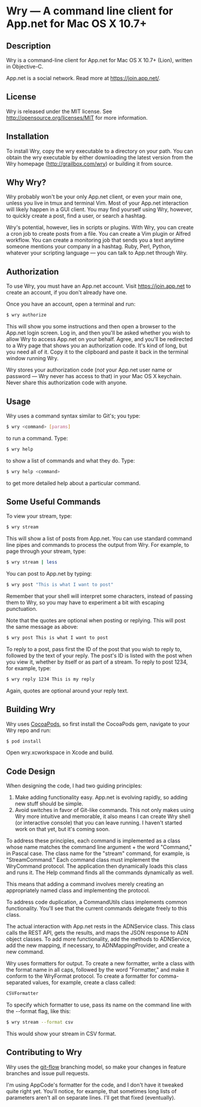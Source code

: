 # Wry &mdash; A command line client for App.net for Mac OS X 10.7+

## Description
Wry is a command-line client for App.net for Mac OS X 10.7+ (Lion), written in Objective-C.

App.net is a social network. Read more at <https://join.app.net/>.

## License
Wry is released under the MIT license. See <http://opensource.org/licenses/MIT> for more information.

## Installation
To install Wry, copy the wry executable to a directory on your path. You can obtain the wry executable by either downloading the latest version from the Wry homepage (<http://grailbox.com/wry>) or building it from source.

## Why Wry?
Wry probably won't be your only App.net client, or even your main one, unless you live in tmux and terminal Vim. Most of your App.net interaction will likely happen in a GUI client. You may find yourself using Wry, however, to quickly create a post, find a user, or search a hashtag.

Wry's potential, however, lies in scripts or plugins. With Wry, you can create a cron job to create posts from a file. You can create a Vim plugin or Alfred workflow. You can create a monitoring job that sends you a text anytime someone mentions your company in a hashtag. Ruby, Perl, Python, whatever your scripting language — you can talk to App.net through Wry.

## Authorization
To use Wry, you must have an App.net account. Visit <https://join.app.net> to create an account, if you don't already have one.

Once you have an account, open a terminal and run:

```bash
$ wry authorize
```

This will show you some instructions and then open a browser to the App.net login screen. Log in, and then you'll be asked whether you wish to allow Wry to access App.net on your behalf. Agree, and you'll be redirected to a Wry page that shows you an authorization code. It's kind of long, but you need all of it. Copy it to the clipboard and paste it back in the terminal window running Wry.

Wry stores your authorization code (*not* your App.net user name or password &mdash; Wry never has access to that) in your Mac OS X keychain. Never share this authorization code with anyone.

## Usage
Wry uses a command syntax similar to Git's; you type:

```bash
$ wry <command> [params]
```

to run a command. Type:

```bash
$ wry help
```

to show a list of commands and what they do. Type:

```bash
$ wry help <command>
```

to get more detailed help about a particular command.

## Some Useful Commands
To view your stream, type:

```bash
$ wry stream
```

This will show a list of posts from App.net. You can use standard command line pipes and commands to process the output from Wry. For example, to page through your stream, type:

```bash
$ wry stream | less
```

You can post to App.net by typing:

```bash
$ wry post "This is what I want to post"
```

Remember that your shell will interpret some characters, instead of passing them to Wry, so you may have to experiment a bit with escaping punctuation.

Note that the quotes are optional when posting or replying. This will post the same message as above:

```bash
$ wry post This is what I want to post
```

To reply to a post, pass first the ID of the post that you wish to reply to, followed by the text of your reply. The post's ID is listed with the post when you view it, whether by itself or as part of a stream. To reply to post 1234, for example, type:

```bash
$ wry reply 1234 This is my reply
```

Again, quotes are optional around your reply text.

## Building Wry

Wry uses [CocoaPods](http://cocoapods.org/), so first install the CocoaPods gem, navigate to your Wry repo and run:

```bash
$ pod install
```

Open wry.xcworkspace in Xcode and build.

## Code Design

When designing the code, I had two guiding principles:

1. Make adding functionality easy. App.net is evolving rapidly, so adding new stuff should be simple.
2. Avoid switches in favor of Git-like commands. This not only makes using Wry more intuitive and memorable, it also means I can create Wry shell (or interactive console) that you can leave running. I haven't started work on that yet, but it's coming soon.

To address these principles, each command is implemented as a class whose name matches the command line argument + the word "Command," in Pascal case. The class name for the "stream" command, for example, is "StreamCommand." Each command class must implement the WryCommand protocol. The application then dynamically loads this class and runs it. The Help command finds all the commands dynamically as well.

This means that adding a command involves merely creating an appropriately named class and implementing the protocol.

To address code duplication, a CommandUtils class implements common functionality. You'll see that the current commands delegate freely to this class.

The actual interaction with App.net rests in the ADNService class. This class calls the REST API, gets the results, and maps the JSON response to ADN object classes. To add more functionality, add the methods to ADNService, add the new mapping, if necessary, to ADNMappingProvider, and create a new command.

Wry uses formatters for output. To create a new formatter, write a class with the format name in all caps, followed by the word "Formatter," and make it conform to the WryFormat protocol. To create a formatter for comma-separated values, for example, create a class called:

```bash
CSVFormatter
```

To specify which formatter to use, pass its name on the command line with the --format flag, like this:

```bash
$ wry stream --format csv
```

This would show your stream in CSV format.

## Contributing to Wry

Wry uses the [git-flow](https://github.com/nvie/gitflow) branching model, so make your changes in feature branches and issue pull requests.

I'm using AppCode's formatter for the code, and I don't have it tweaked quite right yet. You'll notice, for example, that sometimes long lists of parameters aren't all on separate lines. I'll get that fixed (eventually).
